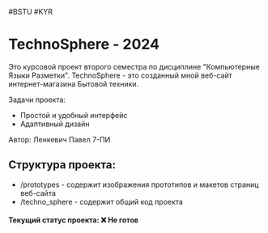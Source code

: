 #BSTU #KYR

# TechnoSphere - 2024
Это курсовой проект второго семестра по дисциплине "Компьютерные Языки Разметки". TechnoSphere - это созданный мной веб-сайт интернет-магазина Бытовой техники.

Задачи проекта:
* Простой и удобный интерфейс
* Адаптивный дизайн


Автор: Ленкевич Павел 7-ПИ

## Структура проекта:
* /prototypes       - содержит изображения прототипов и макетов страниц веб-сайта
* /techno_sphere    - содержит общий код проекта

#### Текущий статус проекта: ❌ Не готов

